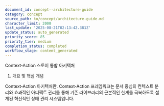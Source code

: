 ```yaml
---
document_id: concept--architecture-guide
category: concept
source_path: ko/concept/architecture-guide.md
character_limit: 2000
last_update: '2025-08-21T02:13:42.381Z'
update_status: auto_generated
priority_score: 85
priority_tier: medium
completion_status: completed
workflow_stage: content_generated
---
```

Context-Action 스토어 통합 아키텍처

1. 개요 및 핵심 개념

Context-Action 아키텍처란. Context-Action 프레임워크는 문서 중심의 컨텍스트 분리와 효과적인 아티팩트 관리를 통해 기존 라이브러리의 근본적인 한계를 극복하도록 설계된 혁신적인 상태 관리 시스템입니다.
